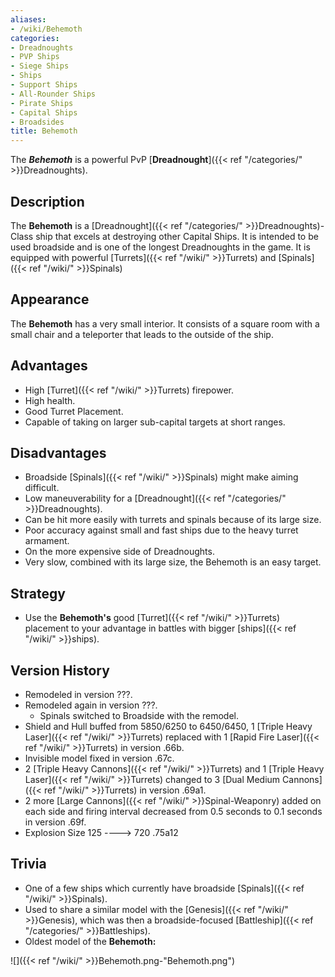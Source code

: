 ```yaml
---
aliases:
- /wiki/Behemoth
categories:
- Dreadnoughts
- PVP Ships
- Siege Ships
- Ships
- Support Ships
- All-Rounder Ships
- Pirate Ships
- Capital Ships
- Broadsides
title: Behemoth
---
```


The **_Behemoth_** is a powerful PvP [**Dreadnought**]({{< ref "/categories/" >}}Dreadnoughts). 

## Description

The **Behemoth** is a [Dreadnought]({{< ref "/categories/" >}}Dreadnoughts)-Class ship that excels at destroying other Capital Ships. It is intended to be used broadside and is one of the longest Dreadnoughts in the game. It is equipped with powerful [Turrets]({{< ref "/wiki/" >}}Turrets) and [Spinals]({{< ref "/wiki/" >}}Spinals)

## Appearance

The **Behemoth** has a very small interior. It consists of a square room with a small chair and a teleporter that leads to the outside of the ship.

## Advantages

- High [Turret]({{< ref "/wiki/" >}}Turrets) firepower.
- High health.
- Good Turret Placement.
- Capable of taking on larger sub-capital targets at short ranges.

## Disadvantages

- Broadside [Spinals]({{< ref "/wiki/" >}}Spinals) might make aiming difficult.
- Low maneuverability for a [Dreadnought]({{< ref "/categories/" >}}Dreadnoughts).
- Can be hit more easily with turrets and spinals because of its large size.
- Poor accuracy against small and fast ships due to the heavy turret armament.
- On the more expensive side of Dreadnoughts.
- Very slow, combined with its large size, the Behemoth is an easy target.

## Strategy

- Use the **Behemoth's** good [Turret]({{< ref "/wiki/" >}}Turrets) placement to your advantage in battles with bigger [ships]({{< ref "/wiki/" >}}ships).

## Version History 

- Remodeled in version ???.
- Remodeled again in version ???.
  - Spinals switched to Broadside with the remodel.
- Shield and Hull buffed from 5850/6250 to 6450/6450, 1 [Triple Heavy Laser]({{< ref "/wiki/" >}}Turrets) replaced with 1 [Rapid Fire Laser]({{< ref "/wiki/" >}}Turrets) in version .66b.
- Invisible model fixed in version .67c.
- 2 [Triple Heavy Cannons]({{< ref "/wiki/" >}}Turrets) and 1 [Triple Heavy Laser]({{< ref "/wiki/" >}}Turrets) changed to 3 [Dual Medium Cannons]({{< ref "/wiki/" >}}Turrets) in version .69a1.
- 2 more [Large Cannons]({{< ref "/wiki/" >}}Spinal-Weaponry) added on each side and firing interval decreased from 0.5 seconds to 0.1 seconds in version .69f.
- Explosion Size 125 ----> 720 .75a12

## Trivia

- One of a few ships which currently have broadside [Spinals]({{< ref "/wiki/" >}}Spinals).
- Used to share a similar model with the [Genesis]({{< ref "/wiki/" >}}Genesis), which was then a broadside-focused [Battleship]({{< ref "/categories/" >}}Battleships).
- Oldest model of the **Behemoth:**

![]({{< ref "/wiki/" >}}Behemoth.png-"Behemoth.png")